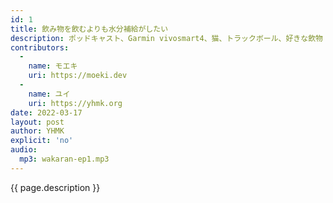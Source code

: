 ```yaml
---
id: 1
title: 飲み物を飲むよりも水分補給がしたい
description: ポッドキャスト、Garmin vivosmart4、猫、トラックボール、好きな飲物 などについて話しました。
contributors:
  - 
    name: モエキ
    uri: https://moeki.dev
  -
    name: ユイ
    uri: https://yhmk.org
date: 2022-03-17
layout: post
author: YHMK
explicit: 'no'
audio:
  mp3: wakaran-ep1.mp3
---
```


{{ page.description }}
